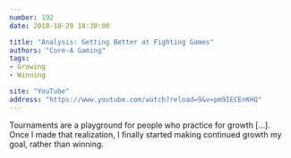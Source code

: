 ```yaml
---
number: 192
date: 2018-10-29 18:30:00

title: "Analysis: Getting Better at Fighting Games"
authors: "Core-A Gaming"
tags:
- Growing
- Winning

site: "YouTube"
address: "https://www.youtube.com/watch?reload=9&v=pm9IECEnKHQ"
---
```


Tournaments are a playground for people who practice for growth […].  Once I made that realization, I finally started making continued growth my goal, rather than winning.
